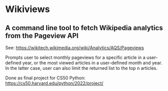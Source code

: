 # Wikiviews
## A command line tool to fetch Wikipedia analytics from the Pageview API
See: https://wikitech.wikimedia.org/wiki/Analytics/AQS/Pageviews

Prompts user to select monthly pageviews for a specific article in a user-defined year, or the most viewed articles in a user-defined month and year. In the latter case, user can also limit the returned list to the top n articles. 

Done as final project for CS50 Python: https://cs50.harvard.edu/python/2022/project/
